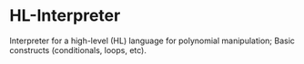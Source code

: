# HL-Interpreter
Interpreter for a high-level (HL) language for polynomial manipulation; Basic constructs (conditionals, loops, etc).

